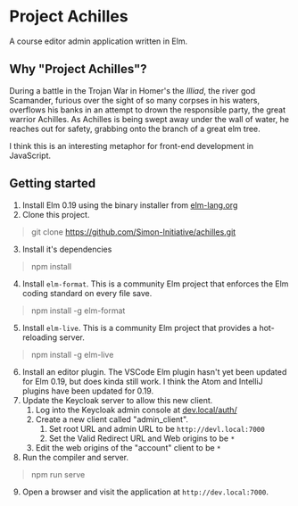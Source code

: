# Project Achilles

A course editor admin application written in Elm.

## Why "Project Achilles"?

During a battle in the Trojan War in Homer's the  *Illiad*, the river 
god Scamander, furious over the sight of so many corpses in his waters, overflows
his banks in an attempt to drown the responsible party, the
great warrior Achilles.  As Achilles is being swept away under the 
wall of water, he reaches out for safety, grabbing onto the branch of a great elm tree.

I think this is an interesting metaphor for front-end development in JavaScript.

## Getting started

1. Install Elm 0.19 using the binary installer from [elm-lang.org](http://elm-lang.org)
2. Clone this project.
> git clone https://github.com/Simon-Initiative/achilles.git
3. Install it's dependencies
> npm install
4. Install `elm-format`. This is a community Elm project that enforces the Elm coding
standard on every file save.
> npm install -g elm-format
5. Install `elm-live`. This is a community Elm project that provides a hot-reloading server.
> npm install -g elm-live
6. Install an editor plugin.  The VSCode Elm plugin hasn't yet been updated for Elm 0.19, but
does kinda still work.  I think the Atom and IntelliJ plugins have been updated for 0.19.
7. Update the Keycloak server to allow this new client.
   1. Log into the Keycloak admin console at [dev.local/auth/](http://dev.local/auth/)
   2. Create a new client called "admin_client".
      1. Set root URL and admin URL to be `http://devl.local:7000`
      2. Set the Valid Redirect URL and Web origins to be `*`
   3. Edit the web origins of the "account" client to be `*`
8. Run the compiler and server.
> npm run serve
9. Open a browser and visit the application at `http://dev.local:7000`.



